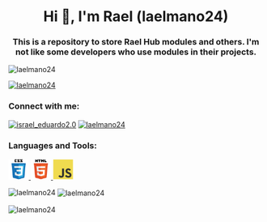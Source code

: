 <h1 align="center">Hi 👋, I'm Rael (laelmano24)</h1>
<h3 align="center">This is a repository to store Rael Hub modules and others. I'm not like some developers who use modules in their projects.</h3>

<p align="left"> <img src="https://komarev.com/ghpvc/?username=laelmano24&label=Profile%20views&color=0e75b6&style=flat" alt="laelmano24" /> </p>

<p align="left"> <a href="https://github.com/ryo-ma/github-profile-trophy"><img src="https://github-profile-trophy.vercel.app/?username=laelmano24" alt="laelmano24" /></a> </p>

<h3 align="left">Connect with me:</h3>
<p align="left">
<a href="https://instagram.com/israel_eduardo2.0" target="blank"><img align="center" src="https://raw.githubusercontent.com/rahuldkjain/github-profile-readme-generator/master/src/images/icons/Social/instagram.svg" alt="israel_eduardo2.0" height="30" width="40" /></a>
<a href="https://www.youtube.com/c/laelmano24" target="blank"><img align="center" src="https://raw.githubusercontent.com/rahuldkjain/github-profile-readme-generator/master/src/images/icons/Social/youtube.svg" alt="laelmano24" height="30" width="40" /></a>
</p>

<h3 align="left">Languages and Tools:</h3>
<p align="left"> <a href="https://www.w3schools.com/css/" target="_blank" rel="noreferrer"> <img src="https://raw.githubusercontent.com/devicons/devicon/master/icons/css3/css3-original-wordmark.svg" alt="css3" width="40" height="40"/> </a> <a href="https://www.w3.org/html/" target="_blank" rel="noreferrer"> <img src="https://raw.githubusercontent.com/devicons/devicon/master/icons/html5/html5-original-wordmark.svg" alt="html5" width="40" height="40"/> </a> <a href="https://developer.mozilla.org/en-US/docs/Web/JavaScript" target="_blank" rel="noreferrer"> <img src="https://raw.githubusercontent.com/devicons/devicon/master/icons/javascript/javascript-original.svg" alt="javascript" width="40" height="40"/> </a> </p>

<p><img align="left" src="https://github-readme-stats.vercel.app/api/top-langs?username=laelmano24&show_icons=true&locale=en&layout=compact" alt="laelmano24" /></p>

<p>&nbsp;<img align="center" src="https://github-readme-stats.vercel.app/api?username=laelmano24&show_icons=true&locale=en" alt="laelmano24" /></p>

<p><img align="center" src="https://github-readme-streak-stats.herokuapp.com/?user=laelmano24&" alt="laelmano24" /></p>
